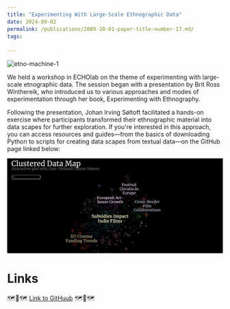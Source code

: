 ```yaml
---
title: "Experimenting With Large-Scale Ethnographic Data"
date: 2024-09-02
permalink: /publications/2009-10-01-paper-title-number-17.md/
tags:

---
```

![etno-machine-1](/Workshop-1-Etno.jpg)

We held a workshop in ECHOlab on the theme of experimenting with large-scale etnographic data. The session began with a presentation by Brit Ross Winthereik, who introduced us to various approaches and modes of experimentation through her book, Experimenting with Ethnography. 

Following the presentation, Johan Irving Søltoft facilitated a hands-on exercise where participants transformed their ethnographic material into data scapes for further exploration. If you're interested in this approach, you can access resources and guides—from the basics of downloading Python to scripts for creating data scapes from textual data—on the GitHub page linked below:

![etno-machine-2](/images/workshop-2-etno.gif)

Links
======
🗺️🔎🗺️
[Link to GitHuub](https://lnkd.in/dKXAkCG9)
🗺️🔎🗺️





